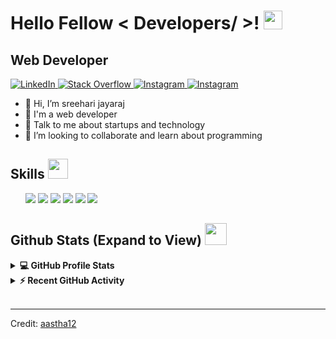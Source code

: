 <h1> Hello Fellow < Developers/ >! <img src = "https://raw.githubusercontent.com/MartinHeinz/MartinHeinz/master/wave.gif" width = 30px> </h1>
<p align='center'>
</p>

<p>
	<h2> Web Developer</h2>
</p>

   <a href="https://www.linkedin.com/in/sreehari-jayaraj-226b821b8/" target="_blank">
    <img alt="LinkedIn" src="https://img.shields.io/badge/LinkedIn-0077B5?style=for-the-badge&logo=linkedin&logoColor=white">
  </a>   
   <a href="https://stackoverflow.com/users/14854325/sreehari-jayaraj" target="_blank">
    <img alt="Stack Overflow" src="https://img.shields.io/badge/Stack_Overflow-FE7A16?style=for-the-badge&logo=stack-overflow&logoColor=white">
  </a>
  
   <a href="https://www.instagram.com/sreehari_jayaraj__/" target="_blank">
    <img alt="Instagram" src="https://img.shields.io/badge/Instagram-E4405F?style=for-the-badge&logo=instagram&logoColor=white">
  </a>
  
    
   <a href="https://www.facebook.com/profile.php?id=100008270229712" target="_blank">
    <img alt="Instagram" src="https://img.shields.io/badge/Facebook-1877F2?style=for-the-badge&logo=facebook&logoColor=white">
  </a>

  
  
  
  
  
  
  

- 👋 Hi, I’m sreehari jayaraj
- 💼 I'm a web developer
- 💬 Talk to me about startups and technology
- 👯 I’m looking to collaborate and learn about programming

<h2> Skills <img src = "https://media2.giphy.com/media/QssGEmpkyEOhBCb7e1/giphy.gif?cid=ecf05e47a0n3gi1bfqntqmob8g9aid1oyj2wr3ds3mg700bl&rid=giphy.gif" width = 32px> </h2>

<ul>
<img src="https://img.shields.io/badge/HTML5-E34F26?style=for-the-badge&logo=html5&logoColor=white"/>
<mg src="https://img.shields.io/badge/HTML5-E34F26?style=for-the-badge&logo=html5&logoColor=white"/>
<img src="https://img.shields.io/badge/CSS3-1572B6?style=for-the-badge&logo=css3&logoColor=white"/>
<img src="https://img.shields.io/badge/JavaScript-323330?style=for-the-badge&logo=javascript&logoColor=F7DF1E"/>
<img src="https://img.shields.io/badge/C-00599C?style=for-the-badge&logo=c&logoColor=white"/>
<img src="https://img.shields.io/badge/React-20232A?style=for-the-badge&logo=react&logoColor=61DAFB"/>
<img src="https://img.shields.io/badge/Git-F05032?style=for-the-badge&logo=git&logoColor=white"/>
	
</ul>

<h2> Github Stats (Expand to View) <img src = "https://i.pinimg.com/originals/65/c4/f4/65c4f452571be1261e9c623f7da488ac.gif" width = 35px> </h2>

<details> 
  <summary><b>💻 GitHub Profile Stats</b></summary>
  <br/>
  <p align="center">
    <a href="https://github.com/anuraghazra/github-readme-stats"><img alt="Aastha's Github Stats" src="https://github-readme-stats.vercel.app/api?username=sreehari2003&show_icons=true&count_private=true&theme=algolia" height="192px"/></a>
<br/>
  &nbsp;
	  <img src="https://github-readme-stats.vercel.app/api/top-langs?username=sreehari2003&show_icons=true&locale=en&layout=compact&theme=algolia" alt="aastha12" height="192px"/>
  <br/>
  </p>
</details>

<details>
  <summary><b>⚡ Recent GitHub Activity</b></summary>
  <br/>
   <a href="https://github.com/sreehari2003"><img alt="sreeharis's Activity Graph" src="https://activity-graph.herokuapp.com/graph?username=sreehari2003&custom_title=sreehari's's%20Contribution%20Graph&theme=react-dark" /></a>
  <br/>

</details>

<br/>

---

Credit: [aastha12](https://github.com/aastha12)
